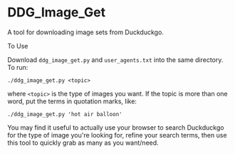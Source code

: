 # DDG_Image_Get
A tool for downloading image sets from Duckduckgo.  

To Use  

Download `ddg_image_get.py` and `user_agents.txt` into the same directory.  
To run:  
```
./ddg_image_get.py <topic>
```
where `<topic>` is the type of images you want. If the topic is more than one word, put the terms in quotation marks, like:  
```
./ddg_image_get.py 'hot air balloon'
```

You may find it useful to actually use your browser to search Duckduckgo for the type of image you're looking for, refine your search terms, then use this tool to quickly grab as many as you want/need.
